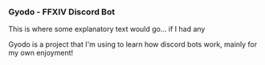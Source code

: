 ### Gyodo - FFXIV Discord Bot

This is where some explanatory text would go... if I had any

Gyodo is a project that I'm using to learn how discord bots work, mainly for my own enjoyment!
